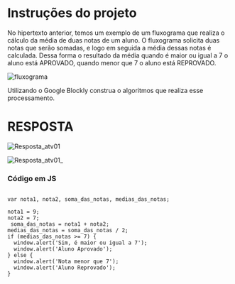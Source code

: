 # Instruções do projeto

No hipertexto anterior, temos um exemplo de um fluxograma que realiza o cálculo da média de duas notas de um aluno. O fluxograma solicita 
duas notas que serão somadas, e logo em seguida a média dessas notas é calculada. Dessa forma o resultado da média quando é maior ou 
igual a 7 o aluno está APROVADO, quando menor que 7 o aluno está REPROVADO.

![fluxograma](https://github.com/jedsonjhones/Softex-Backend/assets/39849707/f4d30879-07d8-4fcc-bed4-194118ef72a9)

Utilizando o Google Blockly construa o algoritmos que realiza esse processamento.

# RESPOSTA

![Resposta_atv01](https://github.com/jedsonjhones/Softex-Backend/assets/39849707/2cf6e9f6-deb8-4fa9-9f79-3282f0e13818)

![Resposta_atv01_](https://github.com/jedsonjhones/Softex-Backend/assets/39849707/6a55da47-1cec-4e03-a972-7cce5ea5b96c)

### Código em JS

```JS

var nota1, nota2, soma_das_notas, medias_das_notas;

nota1 = 9;
nota2 = 7;
 soma_das_notas = nota1 + nota2;
medias_das_notas = soma_das_notas / 2;
if (medias_das_notas >= 7) {
  window.alert('Sim, é maior ou igual a 7');
  window.alert('Aluno Aprovado');
} else {
  window.alert('Nota menor que 7');
  window.alert('Aluno Reprovado');
}
```
